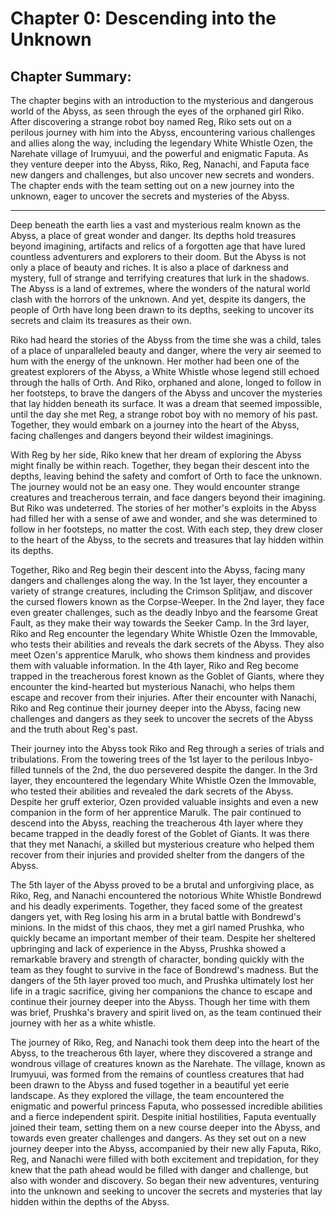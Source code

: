 # Chapter 0: Descending into the Unknown

## Chapter Summary:
The chapter begins with an introduction to the mysterious and dangerous world of the Abyss, as seen through the eyes of the orphaned girl Riko. After discovering a strange robot boy named Reg, Riko sets out on a perilous journey with him into the Abyss, encountering various challenges and allies along the way, including the legendary White Whistle Ozen, the Narehate village of Irumyuui, and the powerful and enigmatic Faputa. As they venture deeper into the Abyss, Riko, Reg, Nanachi, and Faputa face new dangers and challenges, but also uncover new secrets and wonders. The chapter ends with the team setting out on a new journey into the unknown, eager to uncover the secrets and mysteries of the Abyss.

---

Deep beneath the earth lies a vast and mysterious realm known as the Abyss, a place of great wonder and danger. Its depths hold treasures beyond imagining, artifacts and relics of a forgotten age that have lured countless adventurers and explorers to their doom. But the Abyss is not only a place of beauty and riches. It is also a place of darkness and mystery, full of strange and terrifying creatures that lurk in the shadows. The Abyss is a land of extremes, where the wonders of the natural world clash with the horrors of the unknown. And yet, despite its dangers, the people of Orth have long been drawn to its depths, seeking to uncover its secrets and claim its treasures as their own.

Riko had heard the stories of the Abyss from the time she was a child, tales of a place of unparalleled beauty and danger, where the very air seemed to hum with the energy of the unknown. Her mother had been one of the greatest explorers of the Abyss, a White Whistle whose legend still echoed through the halls of Orth. And Riko, orphaned and alone, longed to follow in her footsteps, to brave the dangers of the Abyss and uncover the mysteries that lay hidden beneath its surface. It was a dream that seemed impossible, until the day she met Reg, a strange robot boy with no memory of his past. Together, they would embark on a journey into the heart of the Abyss, facing challenges and dangers beyond their wildest imaginings.

With Reg by her side, Riko knew that her dream of exploring the Abyss might finally be within reach. Together, they began their descent into the depths, leaving behind the safety and comfort of Orth to face the unknown. The journey would not be an easy one. They would encounter strange creatures and treacherous terrain, and face dangers beyond their imagining. But Riko was undeterred. The stories of her mother's exploits in the Abyss had filled her with a sense of awe and wonder, and she was determined to follow in her footsteps, no matter the cost. With each step, they drew closer to the heart of the Abyss, to the secrets and treasures that lay hidden within its depths.

Together, Riko and Reg begin their descent into the Abyss, facing many dangers and challenges along the way. In the 1st layer, they encounter a variety of strange creatures, including the Crimson Splitjaw, and discover the cursed flowers known as the Corpse-Weeper. In the 2nd layer, they face even greater challenges, such as the deadly Inbyo and the fearsome Great Fault, as they make their way towards the Seeker Camp. In the 3rd layer, Riko and Reg encounter the legendary White Whistle Ozen the Immovable, who tests their abilities and reveals the dark secrets of the Abyss. They also meet Ozen's apprentice Marulk, who shows them kindness and provides them with valuable information. In the 4th layer, Riko and Reg become trapped in the treacherous forest known as the Goblet of Giants, where they encounter the kind-hearted but mysterious Nanachi, who helps them escape and recover from their injuries. After their encounter with Nanachi, Riko and Reg continue their journey deeper into the Abyss, facing new challenges and dangers as they seek to uncover the secrets of the Abyss and the truth about Reg's past.

Their journey into the Abyss took Riko and Reg through a series of trials and tribulations. From the towering trees of the 1st layer to the perilous Inbyo-filled tunnels of the 2nd, the duo persevered despite the danger. In the 3rd layer, they encountered the legendary White Whistle Ozen the Immovable, who tested their abilities and revealed the dark secrets of the Abyss. Despite her gruff exterior, Ozen provided valuable insights and even a new companion in the form of her apprentice Marulk. The pair continued to descend into the Abyss, reaching the treacherous 4th layer where they became trapped in the deadly forest of the Goblet of Giants. It was there that they met Nanachi, a skilled but mysterious creature who helped them recover from their injuries and provided shelter from the dangers of the Abyss.

The 5th layer of the Abyss proved to be a brutal and unforgiving place, as Riko, Reg, and Nanachi encountered the notorious White Whistle Bondrewd and his deadly experiments. Together, they faced some of the greatest dangers yet, with Reg losing his arm in a brutal battle with Bondrewd's minions. In the midst of this chaos, they met a girl named Prushka, who quickly became an important member of their team. Despite her sheltered upbringing and lack of experience in the Abyss, Prushka showed a remarkable bravery and strength of character, bonding quickly with the team as they fought to survive in the face of Bondrewd's madness. But the dangers of the 5th layer proved too much, and Prushka ultimately lost her life in a tragic sacrifice, giving her companions the chance to escape and continue their journey deeper into the Abyss. Though her time with them was brief, Prushka's bravery and spirit lived on, as the team continued their journey with her as a white whistle.

The journey of Riko, Reg, and Nanachi took them deep into the heart of the Abyss, to the treacherous 6th layer, where they discovered a strange and wondrous village of creatures known as the Narehate. The village, known as Irumyuui, was formed from the remains of countless creatures that had been drawn to the Abyss and fused together in a beautiful yet eerie landscape. As they explored the village, the team encountered the enigmatic and powerful princess Faputa, who possessed incredible abilities and a fierce independent spirit. Despite initial hostilities, Faputa eventually joined their team, setting them on a new course deeper into the Abyss, and towards even greater challenges and dangers. As they set out on a new journey deeper into the Abyss, accompanied by their new ally Faputa, Riko, Reg, and Nanachi were filled with both excitement and trepidation, for they knew that the path ahead would be filled with danger and challenge, but also with wonder and discovery. So began their new adventures, venturing into the unknown and seeking to uncover the secrets and mysteries that lay hidden within the depths of the Abyss.
